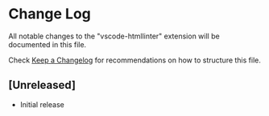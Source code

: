# Change Log

All notable changes to the "vscode-htmllinter" extension will be documented in this file.

Check [Keep a Changelog](http://keepachangelog.com/) for recommendations on how to structure this file.

## [Unreleased]

- Initial release